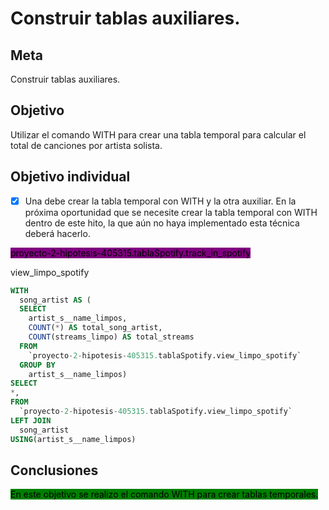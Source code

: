 # Construir tablas auxiliares.

## Meta

Construir tablas auxiliares.

## Objetivo

Utilizar el comando WITH para crear una tabla temporal para calcular el total de canciones por artista solista.

## Objetivo individual

* [x] Una debe crear la tabla temporal con WITH y la otra auxiliar. En la próxima oportunidad que se necesite  crear la tabla temporal con WITH dentro de este hito, la que aún no haya implementado esta técnica deberá hacerlo.



<mark style="background-color:purple;">proyecto-2-hipotesis-405315.tablaSpotify.track\_in\_spotify</mark>

view\_limpo\_spotify

```sql
WITH
  song_artist AS (
  SELECT
    artist_s__name_limpos, 
    COUNT(*) AS total_song_artist,
    COUNT(streams_limpo) AS total_streams
  FROM
    `proyecto-2-hipotesis-405315.tablaSpotify.view_limpo_spotify`
  GROUP BY
    artist_s__name_limpos)
SELECT
*,
FROM
  `proyecto-2-hipotesis-405315.tablaSpotify.view_limpo_spotify` 
LEFT JOIN
  song_artist
USING(artist_s__name_limpos)
```

## Conclusiones

<mark style="background-color:green;">En este objetivo se realizo el comando WITH para crear tablas temporales.</mark>
